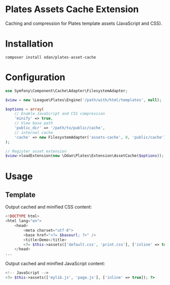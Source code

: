 # Plates Assets Cache Extension

Caching and compression for Plates template assets (JavaScript and CSS).

# Installation

```
composer install odan/plates-asset-cache
```

# Configuration

```php
use Symfony\Component\Cache\Adapter\FilesystemAdapter;

$view = new \League\Plates\Engine('/path/with/html/templates', null);

$options = array(
    // Enable JavaScript and CSS compression
    'minify' => true,
    // View base path
    'public_dir' => '/path/to/public/cache',
    // internal cache
    'cache' => new FilesystemAdapter('assets-cache', 0, 'public/cache')),
);

// Register asset extension
$view->loadExtension(new \Odan\Plates\Extension\AssetCache($options));
```
# Usage

## Template

Output cached and minified CSS content:

```php
<!DOCTYPE html>
<html lang="en">
    <head>
        <meta charset="utf-8">
        <base href="<?= $baseurl; ?>" />
        <title>Demo</title>
        <?= $this->assets(['default.css', 'print.css'], ['inline' => true]); ?>
    </head>
...
```

Output cached and minified JavaScript content:

```php
<!-- JavaScript -->
<?= $this->assets(['mylib.js', 'page.js'], ['inline' => true]); ?>
```

